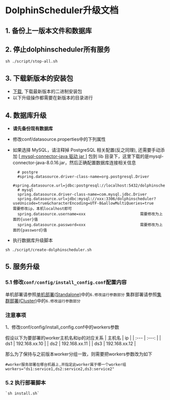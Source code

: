 
# DolphinScheduler升级文档

## 1. 备份上一版本文件和数据库

## 2. 停止dolphinscheduler所有服务

 `sh ./script/stop-all.sh`

## 3. 下载新版本的安装包

- [下载](/zh-cn/download/download.html), 下载最新版本的二进制安装包
- 以下升级操作都需要在新版本的目录进行

## 4. 数据库升级

- **请先备份现有数据库**

- 修改conf/datasource.properties中的下列属性

- 如果选择 MySQL，请注释掉 PostgreSQL 相关配置(反之同理), 还需要手动添加 [[ mysql-connector-java 驱动 jar ](https://downloads.MySQL.com/archives/c-j/)] 包到 lib 目录下，这里下载的是mysql-connector-java-8.0.16.jar，然后正确配置数据库连接相关信息

    ```properties
      # postgre
      #spring.datasource.driver-class-name=org.postgresql.Driver
      #spring.datasource.url=jdbc:postgresql://localhost:5432/dolphinscheduler
      # mysql
      spring.datasource.driver-class-name=com.mysql.jdbc.Driver
      spring.datasource.url=jdbc:mysql://xxx:3306/dolphinscheduler?useUnicode=true&characterEncoding=UTF-8&allowMultiQueries=true     需要修改ip，本机localhost即可
      spring.datasource.username=xxx						需要修改为上面的{user}值
      spring.datasource.password=xxx						需要修改为上面的{password}值
    ```

- 执行数据库升级脚本

`sh ./script/create-dolphinscheduler.sh`

## 5. 服务升级

### 5.1 修改`conf/config/install_config.conf`配置内容
单机部署请参照[单机部署(Standalone)](/zh-cn/docs/2.0.0/user_doc/standalone-deployment.html)中的`6.修改运行参数部分`
集群部署请参照[集群部署(Cluster)](/zh-cn/docs/2.0.0/user_doc/cluster-deployment.html)中的`6.修改运行参数部分`

### 注意事项

1、修改conf/config/install_config.conf中的workers参数

假设以下为要部署的worker主机名和ip的对应关系
| 主机名 | ip |
| :---  | :---:  |
| ds1   | 192.168.xx.10     |
| ds2   | 192.168.xx.11     |
| ds3   | 192.168.xx.12     |

那么为了保持与之前版本worker分组一致，则需要把workers参数改为如下

```shell
#worker服务部署在哪台机器上,并指定此worker属于哪一个worker组
workers="ds1:service1,ds2:service2,ds3:service2"
```

### 5.2 执行部署脚本
```shell
`sh install.sh`
```


